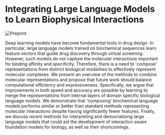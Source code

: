 # Integrating Large Language Models to Learn Biophysical Interactions
![[Preprint](https://arxiv.org/static/browse/0.3.4/images/arxiv-logo-one-color-white.svg)](https://arxiv.org/abs/2503.21017)

Deep learning models have become fundamental tools in drug design. In particular, large language models trained on biochemical sequences learn feature vectors that guide drug discovery through virtual screening. However, such models do not capture the molecular interactions important for binding affinity and specificity. Therefore, there is a need to `compose' representations from distinct biological modalities to effectively represent molecular complexes. We present an overview of the methods to combine molecular representations and propose that future work should balance computational efficiency and expressiveness. Specifically, we argue that improvements in both speed and accuracy are possible by learning to merge the representations from internal layers of domain specific biological language models. We demonstrate that 'composing' biochemical language models performs similar or better than standard methods representing molecular interactions despite having significantly fewer features. Finally, we discuss recent methods for interpreting and democratizing large language models that could aid the development of interaction aware foundation models for biology, as well as their shortcomings.
